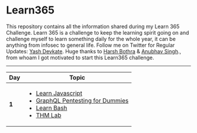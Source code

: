 # Learn365

This repository contains all the information shared during my Learn 365 Challenge. Learn 365 is a challenge to keep the learning spirit going on and challenge myself to learn something daily for the whole year, it can be anything from infosec to general life. Follow me on Twitter for Regular Updates: [Yash Devkate](https://twitter.com/rootxyash). Huge thanks to [Harsh Bothra](https://twitter.com/harshbothra_) & [Anubhav Singh](https://twitter.com/AnubhavSingh_)., from whoam I got motivated to start this Learn365 challenge.

-------
Day  | Topic
--- | ---
**1** | [<ul><li>Learn Javascript </li><li> GraphQL Pentesting for Dummies </li><li> Learn Bash </li><li> THM Lab </li></ul>](/days/day1.md)
